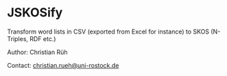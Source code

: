 JSKOSify
========

Transform word lists in CSV (exported from Excel for instance) to SKOS (N-Triples, RDF etc.)


Author: Christian Rüh

Contact: christian.rueh@uni-rostock.de
